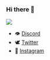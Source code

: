 ### Hi there 👋

<img src="https://github-readme-stats.vercel.app/api?username=rayaneqlf&&show_icons=true&title_color=00FF00&icon_color=#000000&text_color=daf7dc&bg_color=FFFFFF">

- 👁 [Discord](https://discord.gg/zep)
- 🕊 [Twitter](https://twitter.com/rayaneuh212)
- 📸 [Instagram](https://instagram.com/rayanee.detp)
